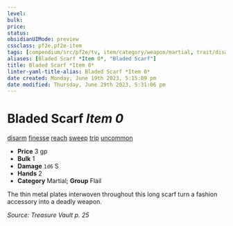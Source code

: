 ```yaml
---
level:
bulk:
price:
status:
obsidianUIMode: preview
cssclass: pf2e,pf2e-item
tags: [compendium/src/pf2e/tv, item/category/weapon/martial, trait/disarm, trait/finesse, trait/reach, trait/sweep, trait/trip, trait/uncommon]
aliases: [Bladed Scarf *Item 0*, "Bladed Scarf"]
title: Bladed Scarf *Item 0*
linter-yaml-title-alias: Bladed Scarf *Item 0*
date created: Monday, June 19th 2023, 5:15:09 pm
date modified: Thursday, June 29th 2023, 5:31:06 pm
---
```


# Bladed Scarf *Item 0*

[disarm](rules/traits/disarm.md) [finesse](rules/traits/finesse.md) [reach](rules/traits/reach.md) [sweep](rules/traits/sweep.md) [trip](rules/traits/trip.md) [uncommon](rules/traits/uncommon.md)  

- **Price** 3 gp
- **Bulk** 1
- **Damage** `1d6` S
- **Hands** 2
- **Category** Martial; **Group** Flail

The thin metal plates interwoven throughout this long scarf turn a fashion accessory into a deadly weapon.

*Source: Treasure Vault p. 25*
